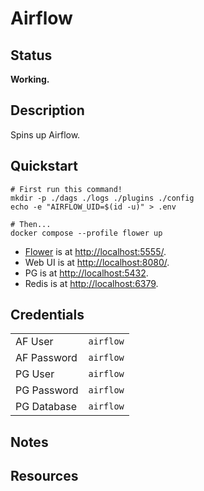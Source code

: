 # Airflow

## Status

**Working.**

## Description

Spins up Airflow.

## Quickstart

```shell
# First run this command!
mkdir -p ./dags ./logs ./plugins ./config
echo -e "AIRFLOW_UID=$(id -u)" > .env

# Then...
docker compose --profile flower up
```

- [Flower](https://github.com/mher/flower) is at <http://localhost:5555/>.
- Web UI is at <http://localhost:8080/>.
- PG is at <http://localhost:5432>.
- Redis is at <http://localhost:6379>.

## Credentials

|             |           |
| ----------- | --------- |
| AF User     | `airflow` |
| AF Password | `airflow` |
| PG User     | `airflow` |
| PG Password | `airflow` |
| PG Database | `airflow` |

## Notes

## Resources
